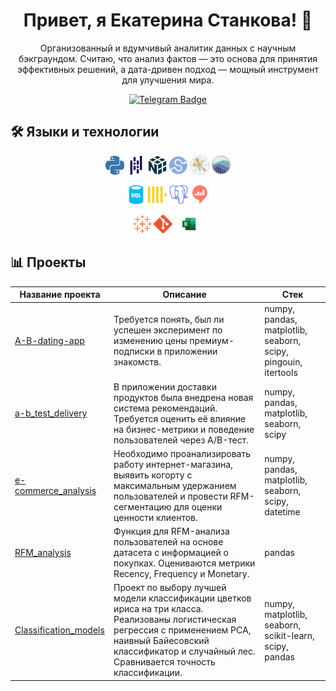 <h1 align="center">Привет, я Екатерина Станкова! 👋</h1>

<p align="center">
Организованный и вдумчивый аналитик данных с научным бэкграундом. Считаю, что анализ фактов — это основа для принятия эффективных решений, а дата-дривен подход — мощный инструмент для улучшения мира.
</p>

<p align="center">
<a href="https://t.me/EkaterinaStankova">
  <img src="https://img.shields.io/badge/Telegram-2CA5E0?style=for-the-badge&logo=telegram&logoColor=white" alt="Telegram Badge">
</a>
</p>

## 🛠 Языки и технологии

<p align="center">
  <img src="https://github.com/EkaterinaStan/EkaterinaStan/blob/main/icons/python-color.svg" height="30" alt="JavaScript" title="Python"/>
  <img src="https://github.com/EkaterinaStan/EkaterinaStan/blob/main/icons/pandas-color.svg" height="30" alt="JavaScript" title="Numpy"/>
  <img src="https://github.com/EkaterinaStan/EkaterinaStan/blob/main/icons/numpy-color.svg" height="30" alt="JavaScript" title="Pandas"/>
  <img src="https://github.com/EkaterinaStan/EkaterinaStan/blob/main/icons/scipy-color.svg" height="30" alt="JavaScript" title="Scipy" />
  <img src="https://github.com/EkaterinaStan/EkaterinaStan/blob/main/icons/Matplotlib_icon.svg" height="30" alt="JavaScript" title="Matplotlib"/>
  <img src="https://github.com/EkaterinaStan/EkaterinaStan/blob/main/icons/seaborn-1.svg" height="30" alt="JavaScript" title="Seaborn"/>
</p>

<p align="center">
  <img src="https://github.com/EkaterinaStan/EkaterinaStan/blob/main/icons/sql-database-generic-svgrepo-com.svg" height="30" alt="JavaScript" title="SQL" />
  <img src="https://github.com/EkaterinaStan/EkaterinaStan/blob/main/icons/clickhouse-color.svg" height="30" alt="JavaScript" title="ClickHouse"/>
  <img src="https://github.com/EkaterinaStan/EkaterinaStan/blob/main/icons/postgresql-color.svg" height="30" alt="JavaScript" title="PostgreSQL" />
  <img src="https://github.com/EkaterinaStan/EkaterinaStan/blob/main/icons/redash-color.svg" height="30" alt="JavaScript" title="Redash" />
</p>

<p align="center">
  <img src="https://github.com/EkaterinaStan/EkaterinaStan/blob/main/icons/tableau-color.svg" height="30" alt="JavaScript" title="Tableau" />
  <img src="https://github.com/EkaterinaStan/EkaterinaStan/blob/main/icons/git-color.svg" height="30" alt="JavaScript" title="Git" />
  <img src="https://github.com/EkaterinaStan/EkaterinaStan/blob/main/icons/Microsoft_Excel-Logo.wine.svg" height="30" alt="JavaScript" title="Excel" />
</p>

## 📊 Проекты

| Название проекта         | Описание                                                                                                                                                   | Стек                                                        |
|--------------------------|------------------------------------------------------------------------------------------------------------------------------------------------------------|-------------------------------------------------------------|
| [A-B-dating-app](https://github.com/EkaterinaStan/A-B-dating-app)            | Требуется понять, был ли успешен эксперимент по изменению цены премиум-подписки в приложении знакомств.                                                      | numpy, pandas, matplotlib, seaborn, scipy, pingouin, itertools |
| [a-b_test_delivery](https://github.com/EkaterinaStan/a-b_test_delivery)         | В приложении доставки продуктов была внедрена новая система рекомендаций. Требуется оценить её влияние на бизнес-метрики и поведение пользователей через A/B-тест.          | numpy, pandas, matplotlib, seaborn, scipy                   |
| [e-commerce_analysis](https://github.com/EkaterinaStan/e-commerce_analysis)       | Необходимо проанализировать работу интернет-магазина, выявить когорту с максимальным удержанием пользователей и провести RFM-сегментацию для оценки ценности клиентов.                       | numpy, pandas, matplotlib, seaborn, scipy, datetime          |
| [RFM_analysis](https://github.com/EkaterinaStan/RFM_analysis)              | Функция для RFM-анализа пользователей на основе датасета с информацией о покупках. Оцениваются метрики Recency, Frequency и Monetary.                                           | pandas                                                      |
| [Classification_models](https://github.com/EkaterinaStan/Classification_models)     | Проект по выбору лучшей модели классификации цветков ириса на три класса. Реализованы логистическая регрессия с применением PCA, наивный Байесовский классификатор и случайный лес. Сравнивается точность классификации.                  | numpy, matplotlib, seaborn, scikit-learn, scipy, pandas                           |
